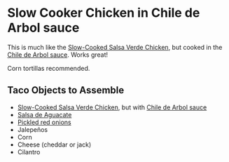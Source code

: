 Slow Cooker Chicken in Chile de Arbol sauce
===========================================

This is much like the [Slow-Cooked Salsa Verde Chicken](/base_layers/slow_cooked_salsa_verde_chicken.md),
but cooked in the [Chile de Arbol sauce](/condiments/chile_de_arbol_sauce.md). Works great!

Corn tortillas recommended.


Taco Objects to Assemble
------------------------

* [Slow-Cooked Salsa Verde Chicken](/base_layers/slow_cooked_salsa_verde_chicken.md), but with [Chile de Arbol sauce](/condiments/chile_de_arbol_sauce.md)
* [Salsa de Aguacate](/condiments/salsa_de_aguacate.md)
* [Pickled red onions](/condiments/picked_red_onions.md)
* Jalepeños
* Corn
* Cheese (cheddar or jack)
* Cilantro
